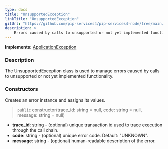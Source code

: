 ```yaml
---
type: docs
title: "UnsupportedException"
linkTitle: "UnsupportedException"
gitUrl: "https://github.com/pip-services4/pip-services4-node/tree/main/pip-services4-commons-node"
description: >
    Errors caused by calls to unsupported or not yet implemented functionality.
---
```


**Implements:** [ApplicationException](../application_exception)

### Description

The UnsupportedException class is used to manage errors caused by calls to unsupported or not yet implemented functionality.

### Constructors
Creates an error instance and assigns its values.

> `public` constructor(trace_id: string = null, code: string = null, message: string = null)

- **trace_id**: string - (optional) unique transaction id used to trace execution through the call chain.
- **code**: string - (optional) unique error code. Default: "UNKNOWN".
- **message**: string - (optional) human-readable description of the error.
